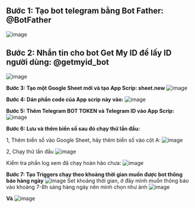 ## **Bước 1: Tạo bot telegram bằng Bot Father: @BotFather**
![image](https://github.com/user-attachments/assets/00aa47d0-92ed-4622-a782-eb6353d2baf1)

## **Bước 2: Nhắn tin cho bot Get My ID để lấy ID người dùng: @getmyid_bot**
![image](https://github.com/user-attachments/assets/151d0bec-393c-4217-aaff-afcb61ddc295)

**Bước 3: Tạo một Google Sheet mới và tạo App Scrip: sheet.new**
![image](https://github.com/user-attachments/assets/4a089a26-4a64-44fc-a86c-84a69ca99b30)

**Bước 4: Dán phần code của App scrip này vào:**
![image](https://github.com/user-attachments/assets/b03f84bc-5d55-4fb8-a88f-862f095ddf07)

**Bước 5: Thêm Telegram BOT TOKEN và Telegram ID vào App Scrip:**
![image](https://github.com/user-attachments/assets/bf082a89-b005-4572-8869-1bff3513c224)

**Bước 6: Lưu và thêm biển số sau đó chạy thử lần đầu:**

1, Thêm biển số vào Google Sheet, hãy thêm biển số vào cột A:
![image](https://github.com/user-attachments/assets/82b7e6fd-bfa5-4fd9-b632-e54bb290a0af)

2, Chạy thử lần đầu
![image](https://github.com/user-attachments/assets/424a2849-9772-43ca-9f78-a6b82a28ceb7)

Kiểm tra phần log xem đã chạy hoàn hảo chưa:
![image](https://github.com/user-attachments/assets/7fb151d7-b167-412c-afa2-a9d608ff0d09)

**Bước 7: Tạo Triggers chạy theo khoảng thời gian muốn được bot thông báo hàng ngày**
![image](https://github.com/user-attachments/assets/b2fa49b6-8bb2-468b-be7f-e7881c5b8847)
Set khoảng thời gian, ở đây mình muốn thông báo vào khoảng 7-8h sáng hàng ngày nên mình chọn như ảnh
![image](https://github.com/user-attachments/assets/3179414e-5b03-4120-ba35-b4032bc3347b)

**Và**
![image](https://github.com/user-attachments/assets/0b8b7134-1584-43d2-b002-576140fa74ca)
